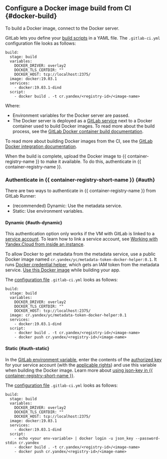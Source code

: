 ## Configure a Docker image build from CI {#docker-build}

To build a Docker image, connect to the Docker server.

GitLab lets you define your [build scripts](https://docs.gitlab.com/ee/ci/README.html) in a YAML file. The `.gitlab-ci.yml` configuration file looks as follows:

```
build:
  stage: build
  variables:
    DOCKER_DRIVER: overlay2
    DOCKER_TLS_CERTDIR: ""
    DOCKER_HOST: tcp://localhost:2375/
  image: docker:19.03.1
  services:
    - docker:19.03.1-dind
  script:
    - docker build . -t cr.yandex/<registry-id>/<image-name>
```

Where:

- Environment variables for the Docker server are passed.
- The Docker server is deployed as a [GitLab service](https://docs.gitlab.com/ee/ci/yaml/README.html#services) next to a Docker container used to build Docker images. To read more about the build process, see the [GitLab Docker container build  documentation](https://docs.gitlab.com/ee/ci/docker/using_docker_build.html).

To read more about building Docker images from the CI, see the [GitLab Docker integration documentation](https://docs.gitlab.com/ee/ci/docker/README.html).

When the build is complete, upload the Docker image to {{ container-registry-name }} to make it available. To do this, authenticate in {{ container-registry-name }}.

### Authenticate in {{ container-registry-short-name }} {#auth}

There are two ways to authenticate in {{ container-registry-name }} from GitLab Runner:

- (recommended) Dynamic: Use the metadata service.
- Static: Use environment variables.

#### Dynamic {#auth-dynamic}

This authentication option only works if the VM with GitLab is linked to a [service account](../../iam/concepts/users/service-accounts.md). To learn how to link a service account, see
[Working with Yandex.Cloud from inside an instance](../../compute/operations/vm-connect/auth-inside-vm.md#link-sa-with-instance).

To allow Docker to get metadata from the metadata service, use a public Docker image named `cr.yandex/yc/metadata-token-docker-helper:0.1`. It runs [Docker credential helper](../../container-registry/operations/authentication.md#cred-helper), which gets an IAM token from the metadata service. [Use this Docker image](https://docs.gitlab.com/ee/ci/docker/using_docker_images.html#define-image-and-services-from-gitlab-ciyml) while building your app.

The [configuration file](https://docs.gitlab.com/ee/ci/README.html) `.gitlab-ci.yml` looks as follows:

```
build:
  stage: build
  variables:
    DOCKER_DRIVER: overlay2
    DOCKER_TLS_CERTDIR: ""
    DOCKER_HOST: tcp://localhost:2375/
  image: cr.yandex/yc/metadata-token-docker-helper:0.1
  services:
    - docker:19.03.1-dind
  script:
    - docker build . -t cr.yandex/<registry-id>/<image-name>
    - docker push cr.yandex/<registry-id>/<image-name>
```

#### Static {#auth-static}

In the [GitLab environment variable](https://docs.gitlab.com/ee/ci/variables/README.html), enter the contents of the [authorized key](../../iam/concepts/users/service-accounts.md#sa-key) for your service account (with the [applicable rights](../../container-registry/security/index.md)) and use this variable when building the Docker image. Learn more about [using json-key in {{ container-registry-short-name }}](../../container-registry/operations/authentication.md#sa-json).

The [configuration file](https://docs.gitlab.com/ee/ci/README.html) `.gitlab-ci.yml` looks as follows:

```
build:
  stage: build
  variables:
    DOCKER_DRIVER: overlay2
    DOCKER_TLS_CERTDIR: ""
    DOCKER_HOST: tcp://localhost:2375/
  image: docker:19.03.1
  services:
    - docker:19.03.1-dind
  script:
    - echo <your env-variable> | docker login -u json_key --password-stdin cr.yandex
    - docker build . -t cr.yandex/<registry-id>/<image-name>
    - docker push cr.yandex/<registry-id>/<image-name>
```

